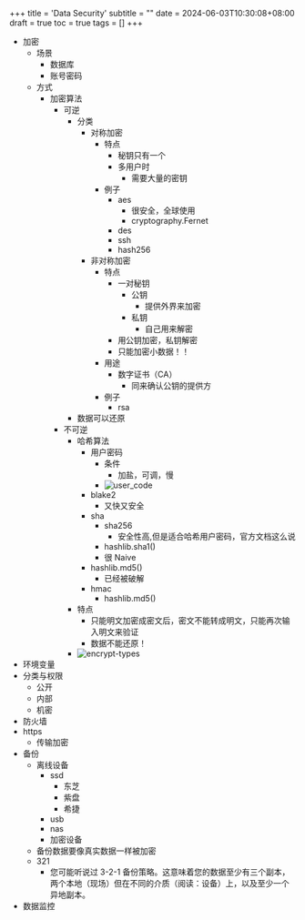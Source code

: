 +++
title = 'Data Security'
subtitle = ""
date = 2024-06-03T10:30:08+08:00
draft = true
toc = true
tags = []
+++

-   加密
    -   场景
        -   数据库
        -   账号密码
    -   方式
        -   加密算法
            -   可逆
                -   分类
                    -   对称加密
                        -   特点
                            -   秘钥只有一个
                            -   多用户时
                                -   需要大量的密钥
                        -   例子
                            -   aes
                                -   很安全，全球使用
                                -   cryptography.Fernet
                            -   des
                            -   ssh
                            -   hash256
                    -   非对称加密
                        -   特点
                            -   一对秘钥
                                -   公钥
                                    -   提供外界来加密
                                -   私钥
                                    -   自己用来解密
                            -   用公钥加密，私钥解密
                            -   只能加密小数据！！
                        -   用途
                            -   数字证书（CA）
                                -   同来确认公钥的提供方
                        -   例子
                            -   rsa
                -   数据可以还原
            -   不可逆
                -   哈希算法
                    -   用户密码
                        -   条件
                            -   加盐，可调，慢
                        -   ![user_code](../imgs/user_code.png)
                    -   blake2
                        -   又快又安全
                    -   sha
                        -   sha256
                            -   安全性高,但是适合哈希用户密码，官方文档这么说
                        -   hashlib.sha1()
                        -   很 Naive
                    -   hashlib.md5()
                        -   已经被破解
                    -   hmac
                        -   hashlib.md5()
                -   特点
                    -   只能明文加密成密文后，密文不能转成明文，只能再次输入明文来验证
                    -   数据不能还原！
                -   ![encrypt-types](../imgs/encrypt-types.jpg)
-   环境变量
-   分类与权限
    -   公开
    -   内部
    -   机密
-   防火墙
-   https
    -   传输加密
-   备份
    -   离线设备
        -   ssd
            -   东芝
            -   紫盘
            -   希捷
        -   usb
        -   nas
        -   加密设备
    -   备份数据要像真实数据一样被加密
    -   321
        -   您可能听说过 3-2-1 备份策略。这意味着您的数据至少有三个副本，两个本地（现场）但在不同的介质（阅读：设备）上，以及至少一个异地副本。
-   数据监控
